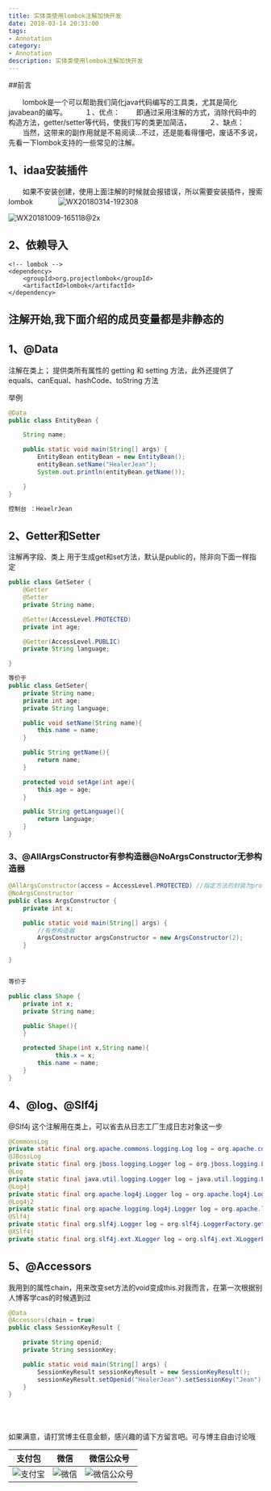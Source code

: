 ```yaml
---
title: 实体类使用lombok注解加快开发
date: 2018-03-14 20:33:00
tags: 
- Annotation
category: 
- Annotation
description: 实体类使用lombok注解加快开发
---
```

<!-- image url 
https://raw.githubusercontent.com/HealerJean123/HealerJean123.github.io/master/blogImages

<font color="red"></font>
-->
##前言

　　lombok是一个可以帮助我们简化java代码编写的工具类，尤其是简化javabean的编写。
　　
１、优点：
　　即通过采用注解的方式，消除代码中的构造方法，getter/setter等代码，使我们写的类更加简洁，
　　
２、缺点：
　　当然，这带来的副作用就是不易阅读…不过，还是能看得懂吧，废话不多说，先看一下lombok支持的一些常见的注解。


## 1、idaa安装插件
　　如果不安装创建，使用上面注解的时候就会报错误，所以需要安装插件，搜索lombok
　
　　![WX20180314-192308](https://raw.githubusercontent.com/HealerJean123/HealerJean123.github.io/master/blogImages/WX20180314-192308.png)


![WX20181009-165118@2x](https://raw.githubusercontent.com/HealerJean123/HealerJean123.github.io/master/blogImages/WX20181009-165118@2x.png)


## 2、依赖导入

```
<!-- lombok -->
<dependency>
	<groupId>org.projectlombok</groupId>
	<artifactId>lombok</artifactId>
</dependency>
```

## 注解开始,我下面介绍的成员变量都是**非静态的**

## 1、@Data

注解在类上；
提供类所有属性的 getting 和 setting 方法，此外还提供了equals、canEqual、hashCode、toString 方法

举例


```java
@Data
public class EntityBean {

    String name;

    public static void main(String[] args) {
        EntityBean entityBean = new EntityBean();
        entityBean.setName("HealerJean");
        System.out.println(entityBean.getName());

    }
}

控制台 ：HeaelrJean

```

## 2、Getter和Setter

注解再字段、类上 
用于生成get和set方法，默认是public的，除非向下面一样指定


```java
public class GetSeter {
    @Getter
    @Setter
    private String name;

    @Setter(AccessLevel.PROTECTED)
    private int age;

    @Getter(AccessLevel.PUBLIC)
    private String language;

}

等价于
public class GetSeter{
    private String name;
    private int age;
    private String language;

    public void setName(String name){
        this.name = name;
    }

    public String getName(){
        return name;
    }

    protected void setAge(int age){
        this.age = age;
    }

    public String getLanguage(){
        return language;
    }
}

```

### 3、@AllArgsConstructor有参构造器@NoArgsConstructor无参构造器


```java
@AllArgsConstructor(access = AccessLevel.PROTECTED) //指定方法的封装为protect
@NoArgsConstructor
public class ArgsConstructor {
    private int x;

    public static void main(String[] args) {
        //有参构造器
        ArgsConstructor argsConstructor = new ArgsConstructor(2);
    }

}


等价于

public class Shape {
    private int x;
    private String name;

    public Shape(){
    }

    protected Shape(int x,String name){
 			 this.x = x;
        this.name = name;
    }
}

```

## 4、@log、@Slf4j

@Slf4j
这个注解用在类上，可以省去从日志工厂生成日志对象这一步


```java
@CommonsLog
private static final org.apache.commons.logging.Log log = org.apache.commons.logging.LogFactory.getLog(LogExample.class);
@JBossLog
private static final org.jboss.logging.Logger log = org.jboss.logging.Logger.getLogger(LogExample.class);
@Log
private static final java.util.logging.Logger log = java.util.logging.Logger.getLogger(LogExample.class.getName());
@Log4j
private static final org.apache.log4j.Logger log = org.apache.log4j.Logger.getLogger(LogExample.class);
@Log4j2
private static final org.apache.logging.log4j.Logger log = org.apache.logging.log4j.LogManager.getLogger(LogExample.class);
@Slf4j
private static final org.slf4j.Logger log = org.slf4j.LoggerFactory.getLogger(LogExample.class);
@XSlf4j
private static final org.slf4j.ext.XLogger log = org.slf4j.ext.XLoggerFactory.getXLogger(LogExample.class);


```

## 5、@Accessors

我用到的属性chain，用来改变set方法的void变成this.对我而言，在第一次根据别人博客学cas的时候遇到过

```java
@Data
@Accessors(chain = true)
public class SessionKeyResult {

    private String openid;
    private String sessionKey;

    public static void main(String[] args) {
        SessionKeyResult sessionKeyResult = new SessionKeyResult();
        sessionKeyResult.setOpenid("HealerJean").setSessionKey("Jean")
    }
}


```



<br/><br/><br/>
如果满意，请打赏博主任意金额，感兴趣的请下方留言吧。可与博主自由讨论哦

|支付包 | 微信|微信公众号|
|:-------:|:-------:|:------:|
|![支付宝](https://raw.githubusercontent.com/HealerJean123/HealerJean123.github.io/master/assets/img/tctip/alpay.jpg) | ![微信](https://raw.githubusercontent.com/HealerJean123/HealerJean123.github.io/master/assets/img/tctip/weixin.jpg)|![微信公众号](https://raw.githubusercontent.com/HealerJean123/HealerJean123.github.io/master/assets/img/my/qrcode_for_gh_a23c07a2da9e_258.jpg)|



<!-- Gitalk 评论 start  -->

<link rel="stylesheet" href="https://unpkg.com/gitalk/dist/gitalk.css">
<script src="https://unpkg.com/gitalk@latest/dist/gitalk.min.js"></script> 
<div id="gitalk-container"></div>    
 <script type="text/javascript">
    var gitalk = new Gitalk({
		clientID: `1d164cd85549874d0e3a`,
		clientSecret: `527c3d223d1e6608953e835b547061037d140355`,
		repo: `HealerJean123.github.io`,
		owner: 'HealerJean123',
		admin: ['HealerJean123'],
		id: 'UDiR5fDXoimEQEAz',
    });
    gitalk.render('gitalk-container');
</script> 

<!-- Gitalk end -->

